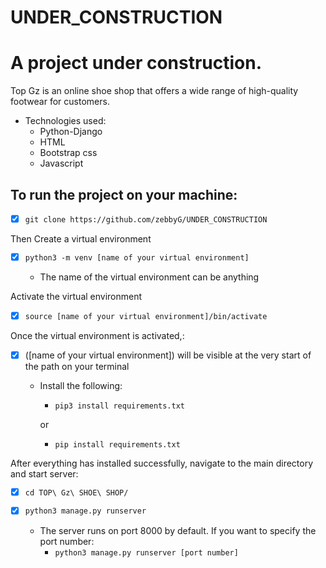 # UNDER_CONSTRUCTION
A project under construction.
==================================
Top Gz is an online shoe shop that offers a wide range of high-quality footwear for customers.
- Technologies used:
    - Python-Django
    - HTML
    - Bootstrap css
    - Javascript
## To run the project on your machine:
+ [X] `git clone https://github.com/zebbyG/UNDER_CONSTRUCTION`

Then Create a virtual environment
+ [X] `python3 -m venv [name of your virtual environment]`
     
    - The name of the virtual environment can be anything

Activate the virtual environment
+ [X] `source [name of your virtual environment]/bin/activate`

Once the  virtual environment is activated,:
+ [X] ([name of your virtual environment]) will be visible at the very start of the path on your terminal
    
    - Install the following:
        
        - `pip3 install requirements.txt`
      
        or
        - `pip install requirements.txt`

After everything has installed successfully, navigate to the main directory and start server:
+ [X]  `cd TOP\ Gz\ SHOE\ SHOP/`


+ [X] `python3 manage.py runserver`

    - The server runs on port 8000 by default. If you want to specify the port number:
        - `python3 manage.py runserver [port number]`
